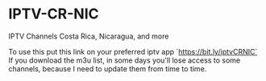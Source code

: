 # IPTV-CR-NIC
IPTV Channels Costa Rica, Nicaragua, and more

To use this put this link on your preferred iptv app ´https://bit.ly/iptvCRNIC´ If you download the m3u list, in some days you'll lose access to some channels, because I need to update them from time to time.
